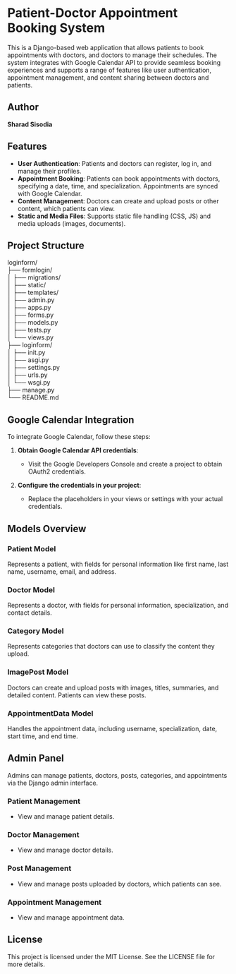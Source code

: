 # Patient-Doctor Appointment Booking System

This is a Django-based web application that allows patients to book appointments with doctors, and doctors to manage their schedules. The system integrates with Google Calendar API to provide seamless booking experiences and supports a range of features like user authentication, appointment management, and content sharing between doctors and patients.

## Author
**Sharad Sisodia**

## Features
- **User Authentication**: Patients and doctors can register, log in, and manage their profiles.
- **Appointment Booking**: Patients can book appointments with doctors, specifying a date, time, and specialization. Appointments are synced with Google Calendar.
- **Content Management**: Doctors can create and upload posts or other content, which patients can view.
- **Static and Media Files**: Supports static file handling (CSS, JS) and media uploads (images, documents).

## Project Structure
loginform/ <br>
├── formlogin/ <br>
│ ├── migrations/ <br>
│ ├── static/ <br>
│ ├── templates/ <br>
│ ├── admin.py <br>
│ ├── apps.py <br>
│ ├── forms.py <br>
│ ├── models.py <br>
│ ├── tests.py <br>
│ └── views.py <br>
├── loginform/ <br>
│ ├── init.py <br>
│ ├── asgi.py <br>
│ ├── settings.py <br>
│ ├── urls.py <br>
│ └── wsgi.py <br>
├── manage.py <br>
└── README.md <br>

## Google Calendar Integration

To integrate Google Calendar, follow these steps:

1. **Obtain Google Calendar API credentials**:
   - Visit the Google Developers Console and create a project to obtain OAuth2 credentials.

2. **Configure the credentials in your project**:
   - Replace the placeholders in your views or settings with your actual credentials.

## Models Overview

### Patient Model
Represents a patient, with fields for personal information like first name, last name, username, email, and address.

### Doctor Model
Represents a doctor, with fields for personal information, specialization, and contact details.

### Category Model
Represents categories that doctors can use to classify the content they upload.

### ImagePost Model
Doctors can create and upload posts with images, titles, summaries, and detailed content. Patients can view these posts.

### AppointmentData Model
Handles the appointment data, including username, specialization, date, start time, and end time.

## Admin Panel

Admins can manage patients, doctors, posts, categories, and appointments via the Django admin interface.

### Patient Management
- View and manage patient details.

### Doctor Management
- View and manage doctor details.

### Post Management
- View and manage posts uploaded by doctors, which patients can see.

### Appointment Management
- View and manage appointment data.

## License

This project is licensed under the MIT License. See the LICENSE file for more details.

